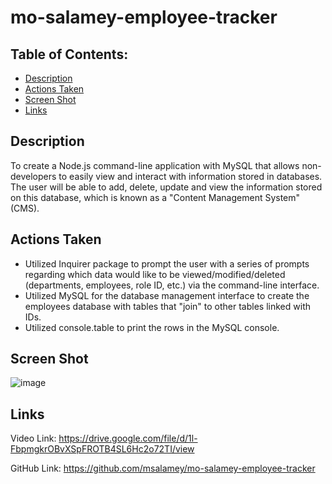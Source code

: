 # mo-salamey-employee-tracker

## Table of Contents: 
* [Description](#Description)
* [Actions Taken](#Actions)
* [Screen Shot](#Screen)
* [Links](#Links)

## Description
To create a Node.js command-line application with MySQL that allows non-developers to easily view and interact with information stored in databases. The user will be able to add, delete, update and view the information stored on this database, which is known as a "Content Management System" (CMS).   

## Actions Taken
* Utilized Inquirer package to prompt the user with a series of prompts regarding which data would like to be viewed/modified/deleted (departments, employees, role ID, etc.) via the command-line interface. 
* Utilized MySQL for the database management interface to create the employees database with tables that "join" to other tables linked with IDs. 
* Utilized console.table to print the rows in the MySQL console.  

## Screen Shot

![image](https://user-images.githubusercontent.com/107436206/194795373-f2ebd71a-3fd3-4c4e-a7e9-dbb5ec86b5f3.png)
 
## Links

Video Link: https://drive.google.com/file/d/1l-FbpmgkrOBvXSpFROTB4SL6Hc2o72TI/view

GitHub Link: https://github.com/msalamey/mo-salamey-employee-tracker
